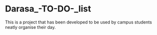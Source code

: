 # Darasa_-TO-DO-_list
This is a project that has been developed to be used by campus students neatly organise their day.
